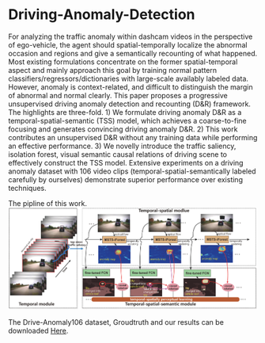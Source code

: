 # Driving-Anomaly-Detection

For analyzing the traffic anomaly within dashcam videos in the perspective of ego-vehicle, the agent should spatial-temporally localize the abnormal occasion and regions and give a semantically recounting of what happened. Most existing formulations concentrate on the former spatial-temporal aspect and mainly approach this goal by training normal pattern classifiers/regressors/dictionaries with large-scale availably labeled data. However, anomaly is context-related, and difficult to distinguish the margin of abnormal and normal clearly. This paper proposes a progressive unsupervised driving anomaly detection and recounting (D&R) framework. The highlights are three-fold. 1) We formulate driving anomaly D&R as a temporal-spatial-semantic (TSS) model, which achieves a coarse-to-fine focusing and generates convincing driving anomaly D\&R. 2) This work contributes an unsupervised D&R without any training data while performing an effective performance. 3) We novelly introduce the traffic saliency, isolation forest, visual semantic causal relations of driving scene to effectively construct the TSS model. Extensive experiments on a driving anomaly dataset with 106 video clips (temporal-spatial-semantically labeled carefully by ourselves) demonstrate superior performance over existing techniques.

The pipline of this work. ![image](https://github.com/ZHU912010/Driving-Anomaly-Detection/blob/master/The%20TSS%20module.png)

The Drive-Anomaly106 dataset, Groudtruth and our results can be downloaded [Here](https://pan.baidu.com/s/1EBQdRYJXyAiTaP_zPry8wQ).
